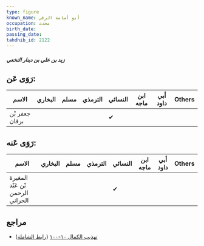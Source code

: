 ```yaml
---
type: figure
known_name: أبو أسامة الرقي
occupation: محدث
birth_date:
passing_date:
tahdhib_id: 2122
---
```

##### زيد بن علي بن دينار النخعي

## رَوَى عَن:
| الاسم          | البخاري | مسلم | الترمذي | النسائي | ابن ماجه | أبي داود | Others |
| -------------- | ------- | ---- | ------- | ------- | -------- | -------- | ------ |
| جعفر بْن برقان |         |      |         | ✔       |          |          |        |
## رَوَى عَنه:
| الاسم                            | البخاري | مسلم | الترمذي | النسائي | ابن ماجه | أبي داود | Others |
| -------------------------------- | ------- | ---- | ------- | ------- | -------- | -------- | ------ |
| المغيرة بْن عَبْد الرحمن الحراني |         |      |         | ✔       |          |          |        |
## مراجع
- [تهذيب الكمال ١٠-١٠٠](obsidian://open?vault=Tahdhib-al-Kamal&file=Figures/٢١٢٢-زيد%20بن%20علي%20بن%20دينار%20النخعي) ([رابط الشاملة](https://shamela.ws/book/3722/4872))